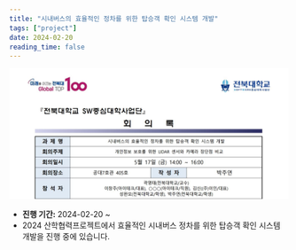 ```yaml
---
title: "시내버스의 효율적인 정차를 위한 탑승객 확인 시스템 개발"
tags: ["project"]
date: 2024-02-20
reading_time: false
---
```


![Litmus Project Image](project2.jpg)

- **진행 기간:** 2024-02-20 ~
- 2024 산학협력프로젝트에서 효율적인 시내버스 정차를 위한 탑승객 확인 시스템 개발을 진행 중에 있습니다.
